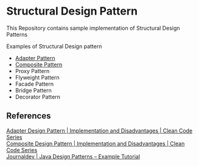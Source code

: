 # Structural Design Pattern

This Repository contains sample implementation of Structural Design Patterns  

Examples of Structural Design pattern
 - [Adapter Pattern](https://blog.kamranali.in/adapterpattern)
 - [Composite Pattern](https://blog.kamranali.in/compositepattern)
 - Proxy Pattern 
 - Flyweight Pattern 
 - Facade Pattern 
 - Bridge Pattern 
 - Decorator Pattern
 

## References
[Adapter Design Pattern | Implementation and Disadvantages | Clean Code Series](https://www.youtube.com/watch?v=hbXHzweWKMU)  
[Composite Design Pattern | Implementation and Disadvantages | Clean Code Series](https://www.youtube.com/watch?v=3wmXiuZFReU)   
[Journaldev | Java Design Patterns – Example Tutorial](https://www.journaldev.com/1827/java-design-patterns-example-tutorial)  
